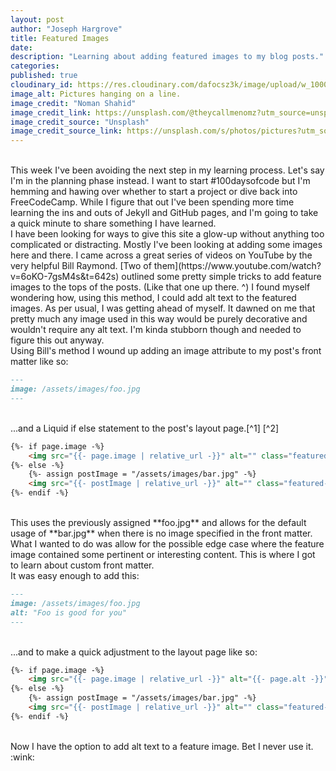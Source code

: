 ```yaml
---
layout: post
author: "Joseph Hargrove"
title: Featured Images
date:
description: "Learning about adding featured images to my blog posts."
categories: 
published: true
cloudinary_id: https://res.cloudinary.com/dafocsz3k/image/upload/w_1000,ar_1:1,c_fill,g_auto,e_art:hokusai/v1668012748/noman-shahid-nbijoicghjQ-unsplash_n3iwld.jpg
image_alt: Pictures hanging on a line.
image_credit: "Noman Shahid"
image_credit_link: https://unsplash.com/@theycallmenomz?utm_source=unsplash&utm_medium=referral&utm_content=creditCopyText
image_credit_source: "Unsplash"
image_credit_source_link: https://unsplash.com/s/photos/pictures?utm_source=unsplash&utm_medium=referral&utm_content=creditCopyText
---  
```

<br>
This week I've been avoiding the next step in my learning process. Let's say I'm in the planning phase instead. I want to start #100daysofcode but I'm hemming and hawing over whether to start a project or dive back into FreeCodeCamp. While I figure that out I've been spending more time learning the ins and outs of Jekyll and GitHub pages, and I'm going to take a quick minute to share something I have learned.   
<br>
I have been looking for ways to give this site a glow-up without anything too complicated or distracting. Mostly I've been looking at adding some images here and there. I came across a great series of videos on YouTube by the very helpful Bill Raymond. [Two of them](https://www.youtube.com/watch?v=6oKO-7gsM4s&t=642s) outlined some pretty simple tricks to add feature images to the tops of the posts. (Like that one up there. ^) I found myself wondering how, using this method, I could add alt text to the featured images. As per usual, I was getting ahead of myself. It dawned on me that pretty much any image used in this way would be purely decorative and wouldn't require any alt text. I'm kinda stubborn though and needed to figure this out anyway.   
<br>
Using Bill's method I wound up adding an image attribute to my post's front matter like so:   

```markdown
---
image: /assets/images/foo.jpg
---
```
<br>
...and a Liquid if else statement to the post's layout page.[^1] [^2]

[^1]: Holy crap guys. Turns out Jekyll gets kinda cranky if you try to put Liquid syntax inside a code block. I guess it renders a markdown page and converts all that Liquid to HTML before it looks at the markdown syntax and things just don't work right. Michael Currin gives an explanation and a pretty good fix for this [here](https://michaelcurrin.github.io/dev-cheatsheets/cheatsheets/jekyll/code-blocks/liquid-code.html).

[^2]:Bonus: I learned how to footnote!

```html
{%- if page.image -%}
    <img src="{{- page.image | relative_url -}}" alt="" class="featured-image">
{%- else -%}
    {%- assign postImage = "/assets/images/bar.jpg" -%}
    <img src="{{- postImage | relative_url -}}" alt="" class="featured-image">
{%- endif -%}
```
<br>
This uses the previously assigned **foo.jpg** and allows for the default usage of **bar.jpg** when there is no image specified in the front matter. What I wanted to do was allow for the possible edge case where the feature image contained some pertinent or interesting content. This is where I got to learn about custom front matter.   
<br>
It was easy enough to add this:

```markdown
---
image: /assets/images/foo.jpg
alt: "Foo is good for you"
---
```
<br>
...and to make a quick adjustment to the layout page like so:

```html
{%- if page.image -%}
    <img src="{{- page.image | relative_url -}}" alt="{{- page.alt -}}" class="featured-image">
{%- else -%}
    {%- assign postImage = "/assets/images/bar.jpg" -%}
    <img src="{{- postImage | relative_url -}}" alt="" class="featured-image">
{%- endif -%}
```
<br>
Now I have the option to add alt text to a feature image. Bet I never use it. :wink:  
<br>
